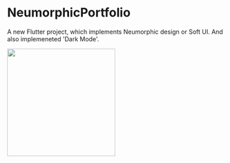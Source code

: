 # NeumorphicPortfolio

A new Flutter project, which implements Neumorphic design or Soft UI. And also implemeneted 'Dark Mode'.

<img src="https://drive.google.com/uc?export=view&id=1CYScSGszIpgesA0C1wAx8dUbC2Ls8qMI" width="250">
